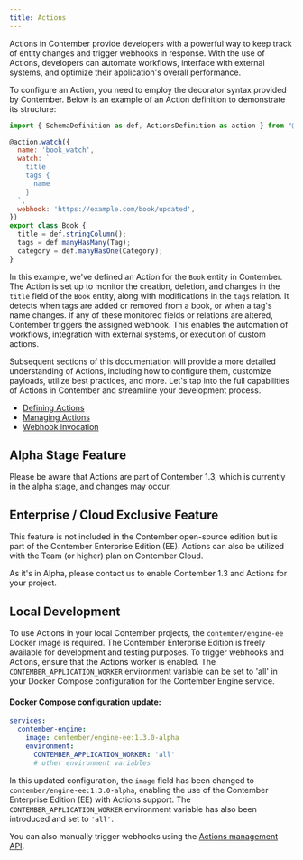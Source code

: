 ```yaml
---
title: Actions
---
```


Actions in Contember provide developers with a powerful way to keep track of entity changes and trigger webhooks in response. With the use of Actions, developers can automate workflows, interface with external systems, and optimize their application's overall performance.

To configure an Action, you need to employ the decorator syntax provided by Contember. Below is an example of an Action definition to demonstrate its structure:

```javascript
import { SchemaDefinition as def, ActionsDefinition as action } from "@contember/schema-definition"

@action.watch({
  name: 'book_watch',
  watch: `
    title
    tags {
      name
    }
  `,
  webhook: 'https://example.com/book/updated',
})
export class Book {
  title = def.stringColumn();
  tags = def.manyHasMany(Tag);
  category = def.manyHasOne(Category);
}
```

In this example, we've defined an Action for the `Book` entity in Contember. The Action is set up to monitor the creation, deletion, and changes in the `title` field of the `Book` entity, along with modifications in the `tags` relation. It detects when tags are added or removed from a book, or when a tag's name changes. If any of these monitored fields or relations are altered, Contember triggers the assigned webhook. This enables the automation of workflows, integration with external systems, or execution of custom actions.

Subsequent sections of this documentation will provide a more detailed understanding of Actions, including how to configure them, customize payloads, utilize best practices, and more. Let's tap into the full capabilities of Actions in Contember and streamline your development process.

- [Defining Actions](./definition.md)
- [Managing Actions](./managing.md)
- [Webhook invocation](./invocation.md)

## Alpha Stage Feature

Please be aware that Actions are part of Contember 1.3, which is currently in the alpha stage, and changes may occur.

## Enterprise / Cloud Exclusive Feature

This feature is not included in the Contember open-source edition but is part of the Contember Enterprise Edition (EE). Actions can also be utilized with the Team (or higher) plan on Contember Cloud. 

As it's in Alpha, please contact us to enable Contember 1.3 and Actions for your project.

## Local Development

To use Actions in your local Contember projects, the `contember/engine-ee` Docker image is required. The Contember Enterprise Edition is freely available for development and testing purposes. To trigger webhooks and Actions, ensure that the Actions worker is enabled. The `CONTEMBER_APPLICATION_WORKER` environment variable can be set to 'all' in your Docker Compose configuration for the Contember Engine service.

#### Docker Compose configuration update:

```yaml
services:
  contember-engine:
    image: contember/engine-ee:1.3.0-alpha
    environment:
      CONTEMBER_APPLICATION_WORKER: 'all'
      # other environment variables
```

In this updated configuration, the `image` field has been changed to `contember/engine-ee:1.3.0-alpha`, enabling the use of the Contember Enterprise Edition (EE) with Actions support. The `CONTEMBER_APPLICATION_WORKER` environment variable has also been introduced and set to `'all'`.

You can also manually trigger webhooks using the [Actions management API](./managing.md).
